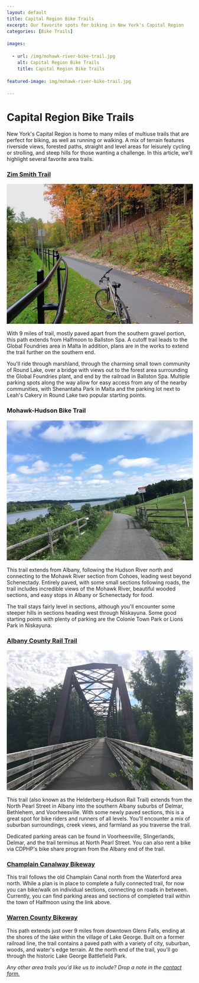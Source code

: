 ```yaml
---
layout: default
title: Capital Region Bike Trails 
excerpt: Our favorite spots for biking in New York's Capital Region
categories: [Bike Trails]

images:

  - url: /img/mohawk-river-bike-trail.jpg
    alt: Capital Region Bike Trails 
    title: Capital Region Bike Trails 
    
featured-image: img/mohawk-river-bike-trail.jpg

---
```

 
<h1>Capital Region Bike Trails</h1>

<p>New York's Capital Region is home to many miles of multiuse trails that are perfect for biking, as well as running or walking. A mix of terrain features riverside views, forested paths, straight and level areas for leisurely cycling or strolling, and steep hills for those wanting a challenge. In this article, we'll highlight several favorite area trails.</p>

<a href="http://newyorktrailheads.com/2016/04/09/Zim-Smith-Trail.html"><h3>Zim Smith Trail</h3></a>

<img class="pure-img-responsive" src="/img/zim-smith-trail/zim-smith-trail-fall.jpg" alt="Zim Smith Trail">

<p>With 9 miles of trail, mostly paved apart from the southern gravel portion, this path extends from Halfmoon to Ballston Spa. A cutoff trail leads to the Global Foundries area in Malta In addition, plans are in the works to extend the trail further on the southern end.</p> 

<p>You'll ride through marshland, through the charming small town community of Round Lake, over a bridge with views out to the forest area surrounding the Global Foundries plant, and end by the railroad in Ballston Spa. Multiple parking spots along the way allow for easy access from any of the nearby communities, with Shenantaha Park in Malta and the parking lot next to Leah's Cakery in Round Lake two popular starting points.</p>

<h3>Mohawk-Hudson Bike Trail</h3>

<a href="http://newyorktrailheads.com/2016/06/04/Mohawk-Hudson-Bike-Hike-Trail.html"><img class="pure-img-responsive" src="/img/mohawk-hudson-trail/Niskayuna-bike-trail-hill.jpeg" alt="Mohawk-Hudson Bike Trail"></a>

<p>This trail extends from Albany, following the Hudson River north and connecting to the Mohawk River section from Cohoes, leading west beyond Schenectady. Entirely paved, with some small sections following roads, the trail includes incredible views of the Mohawk River, beautiful wooded sections, and easy stops in Albany or Schenectady for food.</p> 

<p>The trail stays fairly level in sections, although you'll encounter some steeper hills in sections heading west through Niskayuna. Some good starting points with plenty of parking are the Colonie Town Park or Lions Park in Niskayuna.</p>

<a href="http://newyorktrailheads.com/2018/07/22/Albany-County-Rail-Trail.html"><h3>Albany County Rail Trail</h3></a>

<img class="pure-img-responsive" src="/img/albany-county-rail-trail/bridge.jpg" alt="Albany County Rail Trail">

<p>This trail (also known as the Helderberg-Hudson Rail Trail) extends from the North Pearl Street in Albany into the southern Albany suburbs of Delmar, Bethlehem, and Voorheesville. With some newly paved sections, this is a great spot for bike riders and runners of all levels. You'll encounter a mix of suburban surroundings, creek views, and farmland as you traverse the trail.</p>

<p>Dedicated parking areas can be found in Voorheesville, Slingerlands, Delmar, and the trail terminus at North Pearl Street. You can also rent a bike via CDPHP's bike share program from the Albany end of the trail.</p>

<h3><a href="https://www.townofhalfmoon-ny.gov/parks-department/pages/champlain-canal-trail">Champlain Canalway Bikeway</a></h3>

<p>This trail follows the old Champlain Canal north from the Waterford area north. While a plan is in place to complete a fully connected trail, for now you can bike/walk on individual sections, connecting on roads in between. Currently, you can find parking areas and sections of completed trail within the town of Halfmoon using the link above.</p>

<h3><a href="http://www.warrencountydpw.com/parks_rec07/Bikeway.htm">Warren County Bikeway</a></h3>

<p>This path extends just over 9 miles from downtown Glens Falls, ending at the shores of the lake within the village of Lake George. Built on a former railroad line, the trail contains a paved path with a variety of city, suburban, woods, and water's edge terrain. At the north end of the trail, you'll go through the historic Lake George Battlefield Park.</p>

<p><i>Any other area trails you'd like us to include? Drop a note in the <a href="http://newyorktrailheads.com/contact.html">contact form.</a></i></p>




